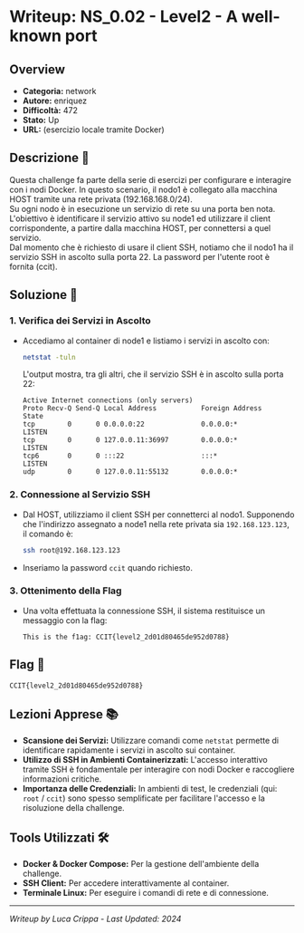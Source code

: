 # Writeup: NS_0.02 - Level2 - A well-known port

## Overview
- **Categoria:** network
- **Autore:** enriquez
- **Difficoltà:** 472
- **Stato:** Up
- **URL:** (esercizio locale tramite Docker)

## Descrizione 📝
Questa challenge fa parte della serie di esercizi per configurare e interagire con i nodi Docker. In questo scenario, il nodo1 è collegato alla macchina HOST tramite una rete privata (192.168.168.0/24).  
Su ogni nodo è in esecuzione un servizio di rete su una porta ben nota. L'obiettivo è identificare il servizio attivo su node1 ed utilizzare il client corrispondente, a partire dalla macchina HOST, per connettersi a quel servizio.  
Dal momento che è richiesto di usare il client SSH, notiamo che il nodo1 ha il servizio SSH in ascolto sulla porta 22. La password per l'utente root è fornita (ccit).

## Soluzione 🎯

### 1. Verifica dei Servizi in Ascolto
- Accediamo al container di node1 e listiamo i servizi in ascolto con:
  ```bash
  netstat -tuln
  ```
  L'output mostra, tra gli altri, che il servizio SSH è in ascolto sulla porta 22:
  ```
  Active Internet connections (only servers)
  Proto Recv-Q Send-Q Local Address           Foreign Address         State
  tcp        0      0 0.0.0.0:22              0.0.0.0:*               LISTEN
  tcp        0      0 127.0.0.11:36997        0.0.0.0:*               LISTEN
  tcp6       0      0 :::22                   :::*                    LISTEN
  udp        0      0 127.0.0.11:55132        0.0.0.0:*
  ```

### 2. Connessione al Servizio SSH
- Dal HOST, utilizziamo il client SSH per connetterci al nodo1. Supponendo che l'indirizzo assegnato a node1 nella rete privata sia `192.168.123.123`, il comando è:
  ```bash
  ssh root@192.168.123.123
  ```
- Inseriamo la password `ccit` quando richiesto.

### 3. Ottenimento della Flag
- Una volta effettuata la connessione SSH, il sistema restituisce un messaggio con la flag:
  ```
  This is the f1ag: CCIT{level2_2d01d80465de952d0788}
  ```

## Flag 🏁
```
CCIT{level2_2d01d80465de952d0788}
```

## Lezioni Apprese 📚
- **Scansione dei Servizi:** Utilizzare comandi come `netstat` permette di identificare rapidamente i servizi in ascolto sui container.
- **Utilizzo di SSH in Ambienti Containerizzati:** L'accesso interattivo tramite SSH è fondamentale per interagire con nodi Docker e raccogliere informazioni critiche.
- **Importanza delle Credenziali:** In ambienti di test, le credenziali (qui: `root` / `ccit`) sono spesso semplificate per facilitare l'accesso e la risoluzione della challenge.

## Tools Utilizzati 🛠️
- **Docker & Docker Compose:** Per la gestione dell'ambiente della challenge.
- **SSH Client:** Per accedere interattivamente al container.
- **Terminale Linux:** Per eseguire i comandi di rete e di connessione.

---

*Writeup by Luca Crippa - Last Updated: 2024*
